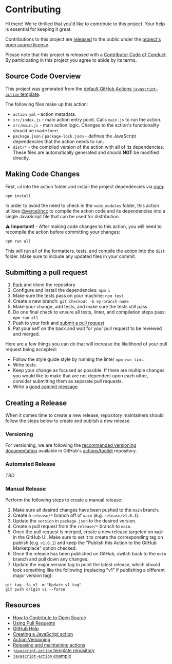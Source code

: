 # Contributing

[fork]: https://github.com/tylermilner/last-successful-commit-hash-action/fork
[pr]: https://github.com/tylermilner/last-successful-commit-hash-action/compare
[code-of-conduct]: CODE_OF_CONDUCT.md

Hi there! We're thrilled that you'd like to contribute to this project. Your
help is essential for keeping it great.

Contributions to this project are
[released](https://help.github.com/articles/github-terms-of-service/#6-contributions-under-repository-license)
to the public under the [project's open source license](LICENSE).

Please note that this project is released with a
[Contributor Code of Conduct](code-of-conduct). By participating in this project
you agree to abide by its terms.

## Source Code Overview

This project was generated from the
[default GitHub Actions `javascript-action` template](https://github.com/actions/javascript-action).

The following files make up this action:

- `action.yml` - action metadata.
- `src/index.js` - main action entry point. Calls `main.js` to run the action.
- `src/main.js` - main action logic. Changes to the action's functionality
  should be made here.
- `package.json` / `package-lock.json` - defines the JavaScript dependencies
  that the action needs to run.
- `dist/*` - the compiled version of the action with all of its dependencies.
  These files are automatically generated and should **NOT** be modified
  directly.

## Making Code Changes

First, `cd` into the action folder and install the project dependencies via
[npm](https://www.npmjs.com):

```Shell
npm install
```

In order to avoid the need to check in the `node_modules` folder, this action
utilizes [@vercel/ncc](https://github.com/vercel/ncc) to compile the action code
and its dependencies into a single JavaScript file that can be used for
distribution.

⚠️ **Important!** - After making code changes to this action, you will need to
recompile the action before committing your changes:

```Shell
npm run all
```

This will run all of the formatters, tests, and compile the action into the
`dist` folder. Make sure to include any updated files in your commit.

## Submitting a pull request

1. [Fork][fork] and clone the repository
2. Configure and install the dependencies: `npm i`
3. Make sure the tests pass on your machine: `npm test`
4. Create a new branch: `git checkout -b my-branch-name`
5. Make your change, add tests, and make sure the tests still pass
6. Do one final check to ensure all tests, linter, and compilation steps pass:
   `npm run all`
7. Push to your fork and [submit a pull request][pr]
8. Pat your self on the back and wait for your pull request to be reviewed and
   merged.

Here are a few things you can do that will increase the likelihood of your pull
request being accepted:

- Follow the style guide style by running the linter `npm run lint`.
- Write tests.
- Keep your change as focused as possible. If there are multiple changes you
  would like to make that are not dependent upon each other, consider submitting
  them as separate pull requests.
- Write a
  [good commit message](http://tbaggery.com/2008/04/19/a-note-about-git-commit-messages.html).

## Creating a Release

When it comes time to create a new release, repository maintainers should follow
the steps below to create and publish a new release.

### Versioning

For versioning, we are following the
[recommended versioning documentation](https://github.com/actions/toolkit/blob/master/docs/action-versioning.md)
available in GitHub's [actions/toolkit](https://github.com/actions/toolkit)
repository.

### Automated Release

_TBD_

### Manual Release

Perform the following steps to create a manual release:

1. Make sure all desired changes have been pushed to the `main` branch.
2. Create a `release/*` branch off of `main` (e.g. `release/v1.0.1`).
3. Update the `version` in `package.json` to the desired version.
4. Create a pull request from the `release/*` branch to `main`.
5. Once the pull request is merged, create a new release targeted on `main` in
   the GitHub UI. Make sure to set it to create the corresponding tag on publish
   (e.g. `v1.0.1`) and keep the "Publish this Action to the GitHub Marketplace"
   option checked.
6. Once the release has been published on GitHub, switch back to the `main`
   branch and pull down any changes.
7. Update the major version tag to point the latest release, which should look
   something like the following (replacing "v1" if publishing a different major
   version tag):

```Shell
git tag -fa v1 -m "Update v1 tag"
git push origin v1 --force
```

## Resources

- [How to Contribute to Open Source](https://opensource.guide/how-to-contribute/)
- [Using Pull Requests](https://help.github.com/articles/about-pull-requests/)
- [GitHub Help](https://help.github.com)
- [Creating a JavaScript action](https://docs.github.com/en/actions/creating-actions/creating-a-javascript-action)
- [Action Versioning](https://github.com/actions/toolkit/blob/main/docs/action-versioning.md)
- [Releasing and maintaining actions](https://docs.github.com/en/actions/creating-actions/releasing-and-maintaining-actions)
- [`javascript-action` template repository](https://github.com/actions/javascript-action)
- [`javascript-action` example](https://github.com/github-developer/javascript-action)
